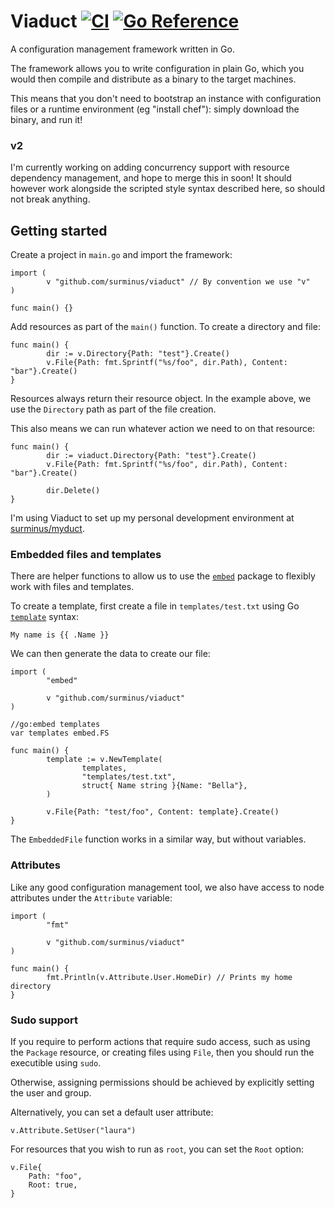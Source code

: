# Viaduct [![CI](https://github.com/surminus/viaduct/actions/workflows/ci.yaml/badge.svg)](https://github.com/surminus/viaduct/actions/workflows/ci.yaml) [![Go Reference](https://pkg.go.dev/badge/github.com/surminus/viaduct.svg)](https://pkg.go.dev/github.com/surminus/viaduct)

A configuration management framework written in Go.

The framework allows you to write configuration in plain Go, which you would
then compile and distribute as a binary to the target machines.

This means that you don't need to bootstrap an instance with configuration
files or a runtime environment (eg "install chef"): simply download the binary,
and run it!

### v2

I'm currently working on adding concurrency support with resource dependency
management, and hope to merge this in soon! It should however work alongside
the scripted style syntax described here, so should not break anything.

## Getting started

Create a project in `main.go` and import the framework:

```
import (
        v "github.com/surminus/viaduct" // By convention we use "v"
)

func main() {}
```

Add resources as part of the `main()` function. To create a directory and file:

```
func main() {
        dir := v.Directory{Path: "test"}.Create()
        v.File{Path: fmt.Sprintf("%s/foo", dir.Path), Content: "bar"}.Create()
}
```

Resources always return their resource object. In the example above, we use
the `Directory` path as part of the file creation.

This also means we can run whatever action we need to on that resource:

```
func main() {
        dir := viaduct.Directory{Path: "test"}.Create()
        v.File{Path: fmt.Sprintf("%s/foo", dir.Path), Content: "bar"}.Create()

        dir.Delete()
}
```

I'm using Viaduct to set up my personal development environment at
[surminus/myduct](https://github.com/surminus/myduct).

### Embedded files and templates

There are helper functions to allow us to use the
[`embed`](https://pkg.go.dev/embed) package to flexibly work with files and
templates.

To create a template, first create a file in `templates/test.txt` using Go
[`template`](https://pkg.go.dev/text/template) syntax:

```
My name is {{ .Name }}
```

We can then generate the data to create our file:

```
import (
        "embed"

        v "github.com/surminus/viaduct"
)

//go:embed templates
var templates embed.FS

func main() {
        template := v.NewTemplate(
                templates,
                "templates/test.txt",
                struct{ Name string }{Name: "Bella"},
        )

        v.File{Path: "test/foo", Content: template}.Create()
}
```

The `EmbeddedFile` function works in a similar way, but without variables.

### Attributes

Like any good configuration management tool, we also have access to node
attributes under the `Attribute` variable:

```
import (
        "fmt"

        v "github.com/surminus/viaduct"
)

func main() {
        fmt.Println(v.Attribute.User.HomeDir) // Prints my home directory
}
```

### Sudo support

If you require to perform actions that require sudo access, such as using the
`Package` resource, or creating files using `File`, then you should run the
executible using `sudo`.

Otherwise, assigning permissions should be achieved by explicitly setting the
user and group.

Alternatively, you can set a default user attribute:
```
v.Attribute.SetUser("laura")
```

For resources that you wish to run as `root`, you can set the `Root` option:
```
v.File{
    Path: "foo",
    Root: true,
}
```

